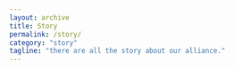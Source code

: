 ```yaml
---
layout: archive
title: Story
permalink: /story/
category: "story"
tagline: "there are all the story about our alliance."
---
```


